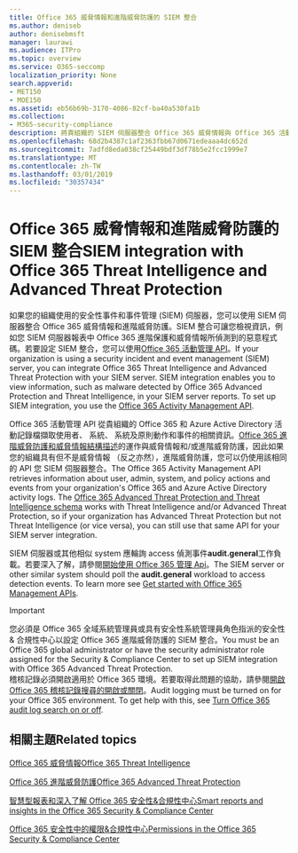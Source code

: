 ```yaml
---
title: Office 365 威脅情報和進階威脅防護的 SIEM 整合
ms.author: deniseb
author: denisebmsft
manager: laurawi
ms.audience: ITPro
ms.topic: overview
ms.service: O365-seccomp
localization_priority: None
search.appverid:
- MET150
- MOE150
ms.assetid: eb56b69b-3170-4086-82cf-ba40a530fa1b
ms.collection:
- M365-security-compliance
description: 將貴組織的 SIEM 伺服器整合 Office 365 威脅情報與 Office 365 活動管理 API 與進階威脅防護。
ms.openlocfilehash: 68d2b4387c1af2363fbb67d0671edeaaa4dc652d
ms.sourcegitcommit: 7adfd8eda038cf25449bdf3df78b5e2fcc1999e7
ms.translationtype: MT
ms.contentlocale: zh-TW
ms.lasthandoff: 03/01/2019
ms.locfileid: "30357434"
---
```

# <a name="siem-integration-with-office-365-threat-intelligence-and-advanced-threat-protection"></a><span data-ttu-id="77f56-103">Office 365 威脅情報和進階威脅防護的 SIEM 整合</span><span class="sxs-lookup"><span data-stu-id="77f56-103">SIEM integration with Office 365 Threat Intelligence and Advanced Threat Protection</span></span>

<span data-ttu-id="77f56-p101">如果您的組織使用的安全性事件和事件管理 (SIEM) 伺服器，您可以使用 SIEM 伺服器整合 Office 365 威脅情報和進階威脅防護。SIEM 整合可讓您檢視資訊，例如您 SIEM 伺服器報表中 Office 365 進階保護和威脅情報所偵測到的惡意程式碼。若要設定 SIEM 整合，您可以使用[Office 365 活動管理 API](https://docs.microsoft.com/office/office-365-management-api/office-365-management-activity-api-reference)。</span><span class="sxs-lookup"><span data-stu-id="77f56-p101">If your organization is using a security incident and event management (SIEM) server, you can integrate Office 365 Threat Intelligence and Advanced Threat Protection with your SIEM server. SIEM integration enables you to view information, such as malware detected by Office 365 Advanced Protection and Threat Intelligence, in your SIEM server reports. To set up SIEM integration, you use the [Office 365 Activity Management API](https://docs.microsoft.com/office/office-365-management-api/office-365-management-activity-api-reference).</span></span> 

<span data-ttu-id="77f56-p102">Office 365 活動管理 API 從貴組織的 Office 365 和 Azure Active Directory 活動記錄檔擷取使用者、 系統、 系統及原則動作和事件的相關資訊。[Office 365 進階威脅防護和威脅情報結構描述](https://docs.microsoft.com/office/office-365-management-api/office-365-management-activity-api-schema#office-365-advanced-threat-protection-and-threat-intelligence-schema)的運作與威脅情報和/或進階威脅防護，因此如果您的組織具有但不是威脅情報 （反之亦然），進階威脅防護，您可以仍使用該相同的 API 您 SIEM 伺服器整合。</span><span class="sxs-lookup"><span data-stu-id="77f56-p102">The Office 365 Activity Management API retrieves information about user, admin, system, and policy actions and events from your organization's Office 365 and Azure Active Directory activity logs. The [Office 365 Advanced Threat Protection and Threat Intelligence schema](https://docs.microsoft.com/office/office-365-management-api/office-365-management-activity-api-schema#office-365-advanced-threat-protection-and-threat-intelligence-schema) works with Threat Intelligence and/or Advanced Threat Protection, so if your organization has Advanced Threat Protection but not Threat Intelligence (or vice versa), you can still use that same API for your SIEM server integration.</span></span> 

<span data-ttu-id="77f56-p103">SIEM 伺服器或其他相似 system 應輪詢 access 偵測事件**audit.general**工作負載。若要深入了解，請參閱[開始使用 Office 365 管理 Api](https://docs.microsoft.com/office/office-365-management-api/get-started-with-office-365-management-apis)。</span><span class="sxs-lookup"><span data-stu-id="77f56-p103">The SIEM server or other similar system should poll the **audit.general** workload to access detection events. To learn more see [Get started with Office 365 Management APIs](https://docs.microsoft.com/office/office-365-management-api/get-started-with-office-365-management-apis).</span></span> 

> [!IMPORTANT]
> <span data-ttu-id="77f56-111">您必須是 Office 365 全域系統管理員或具有安全性系統管理員角色指派的安全性 & 合規性中心以設定 Office 365 進階威脅防護的 SIEM 整合。</span><span class="sxs-lookup"><span data-stu-id="77f56-111">You must be an Office 365 global administrator or have the security administrator role assigned for the Security & Compliance Center to set up SIEM integration with Office 365 Advanced Threat Protection.</span></span><br/><span data-ttu-id="77f56-p104">稽核記錄必須開啟適用於 Office 365 環境。若要取得此問題的協助，請參閱[開啟 Office 365 稽核記錄搜尋的開啟或關閉](turn-audit-log-search-on-or-off.md)。</span><span class="sxs-lookup"><span data-stu-id="77f56-p104">Audit logging must be turned on for your Office 365 environment. To get help with this, see [Turn Office 365 audit log search on or off](turn-audit-log-search-on-or-off.md).</span></span>

## <a name="related-topics"></a><span data-ttu-id="77f56-114">相關主題</span><span class="sxs-lookup"><span data-stu-id="77f56-114">Related topics</span></span>

[<span data-ttu-id="77f56-115">Office 365 威脅情報</span><span class="sxs-lookup"><span data-stu-id="77f56-115">Office 365 Threat Intelligence</span></span>](office-365-ti.md)

[<span data-ttu-id="77f56-116">Office 365 進階威脅防護</span><span class="sxs-lookup"><span data-stu-id="77f56-116">Office 365 Advanced Threat Protection</span></span>](office-365-atp.md)

[<span data-ttu-id="77f56-117">智慧型報表和深入了解 Office 365 安全性&amp;合規性中心</span><span class="sxs-lookup"><span data-stu-id="77f56-117">Smart reports and insights in the Office 365 Security &amp; Compliance Center</span></span>](reports-and-insights-in-security-and-compliance.md)
  
[<span data-ttu-id="77f56-118">Office 365 安全性中的權限&amp;合規性中心</span><span class="sxs-lookup"><span data-stu-id="77f56-118">Permissions in the Office 365 Security &amp; Compliance Center</span></span>](permissions-in-the-security-and-compliance-center.md)
  

